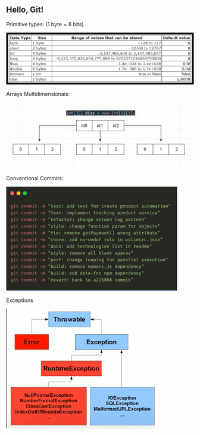 ## Hello, Git!

Primitive types:
(1 byte = 8 bits)

![img_2.png](img_2.png)

Arrays Multidimensionais:

![img_3.png](img_3.png)

Conventional Commits:

![img_4.png](img_4.png)

Exceptions

![img.png](img.png)